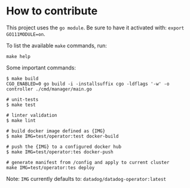 # How to contribute

This project uses the `go module`. Be sure to have it activated with: `export GO111MODULE=on`.

To list the available `make` commands, run:
```shell
make help
```

Some important commands:
```shell
$ make build
CGO_ENABLED=0 go build -i -installsuffix cgo -ldflags '-w' -o controller ./cmd/manager/main.go

# unit-tests
$ make test

# linter validation
$ make lint

# build docker image defined as {IMG}
$ make IMG=test/operator:test docker-build

# push the {IMG} to a configured docker hub
$ make IMG=test/operator:tes docker-push

# generate manifest from /config and apply to current cluster
make IMG=test/operator:tes deploy
```

Note: `IMG` currently defaults to: `datadog/datadog-operator:latest`
